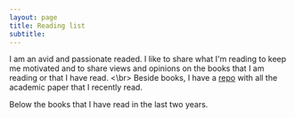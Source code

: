 ```yaml
---
layout: page
title: Reading list
subtitle: 
---
```


I am an avid and passionate readed.
I like to share what I'm reading to keep me motivated and to share views and opinions on the books that I am reading or that I have read. <\br>
Beside books, I have a [repo](https://github.com/fbargaglistoffi/Papers) with all the academic paper that I recently read.

Below the books that I have read in the last two years.




